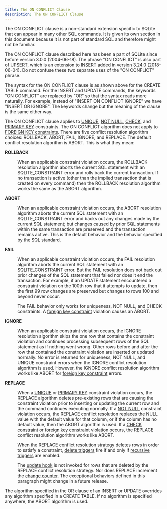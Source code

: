 ```yaml
---
title: The ON CONFLICT Clause
description: The ON CONFLICT Clause
---
```







<!-- do-not-touch-svg-import: 'conflict.svg' -->


<p>The ON CONFLICT clause is a
non-standard extension specific to SQLite 
that can appear in many other SQL commands.
It is given its own section in this document because it is not
part of standard SQL and therefore might not be familiar.</p>

<p>The ON CONFLICT clause described here has been a part of
SQLite since before version 3.0.0 (2004-06-18). The phrase
"ON&nbsp;CONFLICT" is also part of <a href="lang_upsert">UPSERT</a>, which is an extension
to <a href="lang_insert">INSERT</a> added in version 3.24.0 (2018-06-04). Do not
confuse these two separate uses of the "ON&nbsp;CONFLICT" phrase.

</p><p>The syntax for the ON CONFLICT clause is as shown above for
the CREATE TABLE command. For the INSERT and
UPDATE commands, the keywords "ON CONFLICT" are replaced by "OR" so that
the syntax reads more naturally. For example, instead of
"INSERT ON CONFLICT IGNORE" we have "INSERT OR IGNORE".
The keywords change but the meaning of the clause is the same
either way.</p>

<p>The ON CONFLICT clause applies to <a href="lang_createtable#uniqueconst">UNIQUE</a>, <a href="lang_createtable#notnullconst">NOT NULL</a>,
<a href="lang_createtable#ckconst">CHECK</a>, and <a href="lang_createtable#primkeyconst">PRIMARY KEY</a> constraints.
The ON CONFLICT algorithm does not
apply to <a href="https://www.sqlite.org/foreignkeys.html" target="_blank">FOREIGN KEY constraints</a>.
There are five conflict resolution algorithm choices:
ROLLBACK, ABORT, FAIL, IGNORE, and REPLACE.
The default conflict resolution algorithm is ABORT. This
is what they mean:</p>

<dl>
<dt><b>ROLLBACK</b></dt>
<dd><p> When an applicable constraint violation occurs, the ROLLBACK
resolution algorithm aborts the current SQL statement with
an SQLITE_CONSTRAINT error and rolls back the current transaction.
If no transaction is
active (other than the implied transaction that is created on every
command) then the ROLLBACK resolution algorithm works the same as the
ABORT algorithm.</p></dd>

<dt><b>ABORT</b></dt>
<dd><p> When an applicable constraint violation occurs, the ABORT
resolution algorithm aborts the current SQL statement
with an SQLITE_CONSTRAINT error and backs out any changes
made by the current SQL statement; but changes caused
by prior SQL statements within the same transaction are preserved and the
transaction remains active.
This is the default behavior and the behavior specified by the SQL
standard.</p></dd>

<dt><b>FAIL</b></dt>
<dd><p> When an applicable constraint violation occurs, the FAIL
resolution algorithm aborts the current SQL statement with an
SQLITE_CONSTRAINT error. But the FAIL resolution does not
back out prior changes of the SQL statement that failed nor does
it end the transaction.
For example, if an UPDATE
statement encountered a constraint violation on the 100th row that
it attempts to update, then the first 99 row changes are preserved
but changes to rows 100 and beyond never occur.</p>

<p>The FAIL behavior only works for uniqueness, NOT NULL, and CHECK 
constraints. A <a href="https://www.sqlite.org/foreignkeys.html" target="_blank">foreign key constraint</a> violation causes an ABORT.
</p></dd>

<dt><b>IGNORE</b></dt>
<dd><p> When an applicable constraint violation occurs, 
the IGNORE resolution algorithm skips the one row that contains
the constraint violation and continues processing subsequent rows
of the SQL statement as if nothing went wrong.
Other rows before and after the row that
contained the constraint violation are inserted or updated
normally. No error is returned for uniqueness, NOT NULL, and
UNIQUE constraint errors when the IGNORE conflict resolution
algorithm is used. However, the IGNORE conflict resolution
algorithm works like ABORT for <a href="https://www.sqlite.org/foreignkeys.html" target="_blank">foreign key constraint</a> errors.
</p>
</dd>

<dt><b>REPLACE</b></dt>
<dd><p> When a <a href="lang_createtable#uniqueconst">UNIQUE</a> or <a href="lang_createtable#primkeyconst">PRIMARY KEY</a> constraint violation occurs, 
the REPLACE algorithm
deletes pre-existing rows that are causing the constraint violation
prior to inserting or updating the current row and the command continues 
executing normally.
If a <a href="lang_createtable#notnullconst">NOT NULL</a> constraint violation occurs, the REPLACE conflict
resolution replaces the NULL value with
the default value for that column, or if the column has no default
value, then the ABORT algorithm is used.
If a <a href="lang_createtable#ckconst">CHECK constraint</a> or <a href="https://www.sqlite.org/foreignkeys.html" target="_blank">foreign key constraint</a> violation occurs, 
the REPLACE conflict resolution algorithm works like ABORT.</p>

<p>When the REPLACE conflict resolution strategy deletes rows in order to
satisfy a constraint, <a href="lang_createtrigger">delete triggers</a> fire if and only if
<a href="https://www.sqlite.org/pragma.html#pragma_recursive_triggers" target="_blank">recursive triggers</a> are enabled.</p>

<p>The <a href="https://www.sqlite.org/c3ref/update_hook.html" target="_blank">update hook</a> is not invoked for rows that
are deleted by the REPLACE conflict resolution strategy. Nor does
REPLACE increment the <a href="https://www.sqlite.org/c3ref/changes.html" target="_blank">change counter</a>.
The exceptional behaviors defined in this paragraph might change 
in a future release.</p>
</dd></dl>

<p>The algorithm specified in the OR clause of an INSERT or UPDATE
overrides any algorithm specified in a CREATE TABLE.
If no algorithm is specified anywhere, the ABORT algorithm is used.</p>


